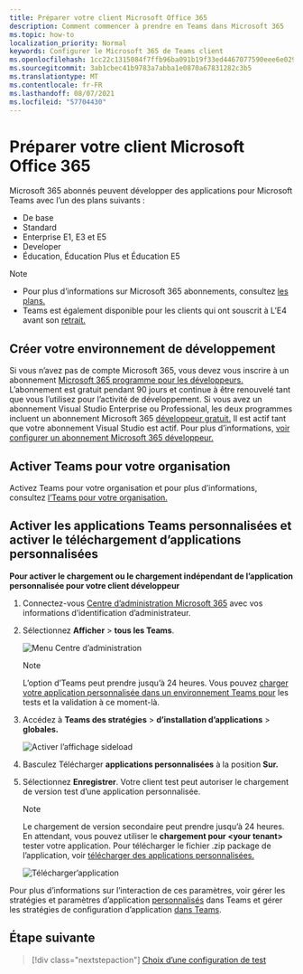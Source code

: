 ```yaml
---
title: Préparer votre client Microsoft Office 365
description: Comment commencer à prendre en Teams dans Microsoft 365
ms.topic: how-to
localization_priority: Normal
keywords: Configurer le Microsoft 365 de Teams client
ms.openlocfilehash: 1cc22c1315084f7ffb96ba091b19f33ed4467077590eee6e0294762a32d0f586
ms.sourcegitcommit: 3ab1cbec41b9783a7abba1e0870a67831282c3b5
ms.translationtype: MT
ms.contentlocale: fr-FR
ms.lasthandoff: 08/07/2021
ms.locfileid: "57704430"
---
```

# <a name="prepare-your-microsoft-365-tenant"></a>Préparer votre client Microsoft Office 365

Microsoft 365 abonnés peuvent développer des applications pour Microsoft Teams avec l’un des plans suivants :

* De base
* Standard
* Enterprise E1, E3 et E5
* Developer
* Éducation, Éducation Plus et Éducation E5

> [!NOTE]
> * Pour plus d’informations sur Microsoft 365 abonnements, consultez [les plans.](https://products.office.com/business/compare-more-office-365-for-business-plans)
> * Teams est également disponible pour les clients qui ont souscrit à L’E4 avant son [retrait.](https://support.office.com//article/important-information-for-office-365-enterprise-e4-customers-f9572348-43a2-43fa-a3d8-3b6c9c042147)

## <a name="create-your-development-environment"></a>Créer votre environnement de développement

Si vous n’avez pas de compte Microsoft 365, vous devez vous inscrire à un abonnement [Microsoft 365 programme pour les développeurs.](https://developer.microsoft.com/microsoft-365/dev-program) L’abonnement est gratuit pendant 90 jours et continue à être renouvelé tant que vous l’utilisez pour l’activité de développement. Si vous avez un abonnement Visual Studio Enterprise ou Professional, les deux programmes incluent un abonnement Microsoft 365 [développeur gratuit.](https://aka.ms/MyVisualStudioBenefits) Il est actif tant que votre abonnement Visual Studio est actif. Pour plus d’informations, [voir configurer un abonnement Microsoft 365 développeur.](https://docs.microsoft.com/office/developer-program/office-365-developer-program-get-started)

## <a name="enable-teams-for-your-organization"></a>Activer Teams pour votre organisation

Activez Teams pour votre organisation et pour plus d’informations, consultez [l’Teams pour votre organisation.](/microsoftteams/enable-features-office-365)

## <a name="enable-custom-teams-apps-and-turn-on-custom-app-uploading"></a>Activer les applications Teams personnalisées et activer le téléchargement d’applications personnalisées

**Pour activer le chargement ou le chargement indépendant de l’application personnalisée pour votre client développeur**

1. Connectez-vous [Centre d’administration Microsoft 365](https://admin.microsoft.com/Adminportal/Home?source=applauncher#/homepage#/) avec vos informations d’identification d’administrateur.

2. Sélectionnez **Afficher**  >  **tous les Teams**.

    ![Menu Centre d’administration](~/assets/images/prepare-test-tenant/admin-center.png)

    > [!Note]
    > L’option d’Teams peut prendre  jusqu’à 24 heures. Vous pouvez [charger votre application personnalisée dans un environnement Teams pour](/microsoftteams/upload-custom-apps#validate) les tests et la validation à ce moment-là.

3. Accédez à **Teams des stratégies**  >  **d’installation d’applications**  >  **globales.**

   ![Activer l’affichage sideload](~/assets/images/prepare-test-tenant/turn-on-sideload.png)

4. Basculez Télécharger **applications personnalisées** à la position **Sur.**

5. Sélectionnez **Enregistrer**. Votre client test peut autoriser le chargement de version test d’une application personnalisée.

    > [!Note]
    > Le chargement de version secondaire peut prendre jusqu’à 24 heures. En attendant, vous pouvez utiliser le **chargement pour \<your tenant>** tester votre application. Pour télécharger le fichier .zip package de l’application, voir [télécharger des applications personnalisées.](/microsoftteams/upload-custom-apps#upload)

    ![Télécharger’application](~/assets/images/prepare-test-tenant/upload-for-contoso.png)

Pour plus d’informations sur l’interaction de ces paramètres, voir gérer les stratégies et paramètres d’application [personnalisés](https://docs.microsoft.com/microsoftteams/teams-custom-app-policies-and-settings) dans Teams et gérer les stratégies de configuration d’application [dans Teams](https://docs.microsoft.com/microsoftteams/teams-app-setup-policies).

## <a name="next-step"></a>Étape suivante

> [!div class="nextstepaction"] 
> [Choix d’une configuration de test](~/concepts/build-and-test/debug.md)

